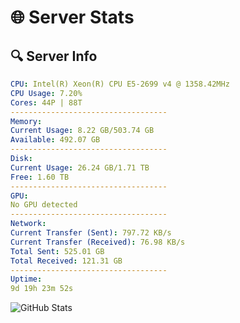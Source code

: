 # 🌐 Server Stats
## 🔍 Server Info
```yaml
CPU: Intel(R) Xeon(R) CPU E5-2699 v4 @ 1358.42MHz
CPU Usage: 7.20%
Cores: 44P | 88T
-----------------------------------
Memory:
Current Usage: 8.22 GB/503.74 GB
Available: 492.07 GB
-----------------------------------
Disk:
Current Usage: 26.24 GB/1.71 TB
Free: 1.60 TB
-----------------------------------
GPU:
No GPU detected
-----------------------------------
Network:
Current Transfer (Sent): 797.72 KB/s
Current Transfer (Received): 76.98 KB/s
Total Sent: 525.01 GB
Total Received: 121.31 GB
-----------------------------------
Uptime:
9d 19h 23m 52s
```
![GitHub Stats](https://img.shields.io/badge/Updated-2025-04-29_12:32:40-blue)